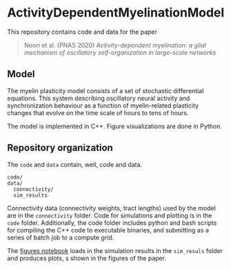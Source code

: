 # ActivityDependentMyelinationModel

This repository contains code and data for the paper

> Noori et al. (PNAS 2020) *Activity-dependent myelination: a glial mechanism of oscillatory self-organization in large-scale networks*

## Model

The myelin plasticity model consists of a set of stochastic differential equations. This system describing oscillatory neural activity and synchronization behaviour as a function of myelin-related plasticity changes that evolve on the time scale of hours to tens of hours. 

The model is implemented in C++. Figure visualizations are done in Python. 


## Repository organization

The `code` and `data` contain, well, code and data. 

```
code/
data/
  connectivity/
  sim_results
```

Connectivity data (connectivity weights, tract lengths) used by the model are in the `connectivity` folder. Code for simulations and plotting is in the `code` folder. Additionally, the code folder includes python and bash scripts for compiling the C++ code to executable binaries, and submitting as a series of batch job to a compute grid. 


The [figures notebook](https://github.com/Lefebvrelab/ActivityDependentMyelinationModel/blob/master/code/figures.ipynb) loads in the simulation results in the `sim_resuls` folder and produces plots, s shown in the figures of the paper. 

